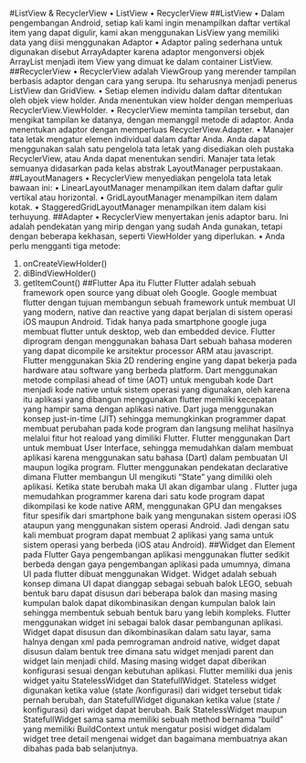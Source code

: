 #ListView & RecyclerView
•	ListView
•	RecyclerView
##ListView
•	Dalam pengembangan Android, setiap kali kami ingin menampilkan daftar vertikal item yang dapat digulir, kami akan menggunakan LisView yang memiliki data yang diisi menggunakan Adaptor
•	Adaptor paling sederhana untuk digunakan disebut ArrayAdapter karena adaptor mengonversi objek ArrayList menjadi item View yang dimuat ke dalam container ListView.
##RecyclerView
•	RecyclerView adalah ViewGroup yang merender tampilan berbasis adaptor dengan cara yang serupa. Itu seharusnya menjadi penerus ListView dan GridView.
•	Setiap elemen individu dalam daftar ditentukan oleh objek view holder. Anda menentukan view holder dengan memperluas RecyclerView.ViewHolder.
•	RecyclerView meminta tampilan tersebut, dan mengikat tampilan ke datanya, dengan memanggil metode di adaptor. Anda menentukan adaptor dengan memperluas RecyclerView.Adapter.
•	Manajer tata letak mengatur elemen individual dalam daftar Anda. Anda dapat menggunakan salah satu pengelola tata letak yang disediakan oleh pustaka RecyclerView, atau Anda dapat menentukan sendiri. Manajer tata letak semuanya didasarkan pada kelas abstrak LayoutManager perpustakaan.
##LayoutManagers
•	RecyclerView menyediakan pengelola tata letak bawaan ini:
•	LinearLayoutManager menampilkan item dalam daftar gulir vertikal atau horizontal.
•	GridLayoutManager menampilkan item dalam kotak.
•	StaggeredGridLayoutManager menampilkan item dalam kisi terhuyung.
##Adapter
•	RecyclerView menyertakan jenis adaptor baru. Ini adalah pendekatan yang mirip dengan yang sudah Anda gunakan, tetapi dengan beberapa kekhasan, seperti ViewHolder yang diperlukan.
•	Anda perlu mengganti tiga metode:
1.	onCreateViewHolder()
2.	diBindViewHolder()
3.	getItemCount()
##Flutter
Apa itu Flutter Flutter adalah sebuah framework open source yang dibuat oleh Google. Google membuat flutter dengan tujuan membangun sebuah framework untuk membuat UI yang modern, native dan reactive yang dapat berjalan di sistem operasi iOS maupun Android. 
Tidak hanya pada smartphone google juga membuat flutter untuk desktop, web dan embedded device. Flutter diprogram dengan menggunakan bahasa Dart sebuah bahasa moderen yang dapat dicompile ke arsitektur processor ARM atau javascript. Flutter menggunakan Skia 2D rendering engine yang dapat bekerja pada hardware atau software yang berbeda platform. Dart menggunakan metode compilasi ahead of time (AOT) untuk mengubah kode Dart menjadi kode native untuk sistem operasi yang digunakan, oleh karena itu aplikasi yang dibangun menggunakan flutter memiliki kecepatan yang hampir sama dengan aplikasi native. Dart juga menggunakan konsep just-in-time (JIT) sehingga memungkinkan programmer dapat membuat perubahan pada kode program dan langsung melihat hasilnya melalui fitur hot reaload yang dimiliki Flutter. Flutter menggunakan Dart untuk membuat User Interface, sehingga memudahkan dalam membuat aplikasi karena menggunakan satu bahasa (Dart) dalam pembuatan UI maupun logika program. Flutter menggunakan pendekatan declarative dimana Flutter membangun UI mengikuti “State” yang dimiliki oleh aplikasi. Ketika state berubah maka UI akan digambar ulang . Flutter juga memudahkan programmer karena dari satu kode program dapat dikompilasi ke kode native ARM, menggunakan GPU dan mengakses fitur spesifik dari smartphone baik yang mengunakan sistem operasi iOS ataupun yang menggunakan sistem operasi Android. Jadi dengan satu kali membuat program dapat membuat 2 aplikasi yang sama untuk sistem operasi yang berbeda (iOS atau Android).
##Widget dan Element pada Flutter 
Gaya pengembangan aplikasi menggunakan flutter sedikit berbeda dengan gaya pengembangan aplikasi pada umumnya, dimana UI pada flutter dibuat menggunakan Widget. Widget adalah sebuah konsep dimana UI dapat dianggap sebagai sebuah balok LEGO, sebuah bentuk baru dapat disusun dari beberapa balok dan masing masing kumpulan balok dapat dikombinasikan dengan kumpulan balok lain sehingga membentuk sebuah bentuk baru yang lebih kompleks. Flutter menggunakan widget ini sebagai balok dasar pembangunan aplikasi. Widget dapat disusun dan dikombinasikan dalam satu layar, sama halnya dengan xml pada pemrograman android native, widget dapat disusun dalam bentuk tree dimana satu widget menjadi parent dan widget lain menjadi child. Masing masing widget dapat diberikan konfigurasi sesuai dengan kebutuhan aplikasi. Flutter memiliki dua jenis widget yaitu StatelessWidget dan StatefullWidget. Stateless widget digunakan ketika value (state /konfigurasi) dari widget tersebut tidak pernah berubah, dan StatefullWidget digunakan ketika value (state / konfigurasi) dari widget dapat berubah. Baik StatelessWidget maupun StatefullWidget sama sama memiliki sebuah method bernama “build” yang memiliki BuildContext untuk mengatur posisi widget didalam widget tree detail mengenai widget dan bagaimana membuatnya akan dibahas pada bab selanjutnya.


